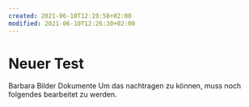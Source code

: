 ```yaml
---
created: 2021-06-10T12:19:58+02:00
modified: 2021-06-10T12:26:30+02:00
---
```


# Neuer Test

Barbara
Bilder
Dokumente
 Um das nachtragen zu können, muss noch folgendes bearbeitet zu werden.
